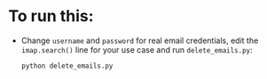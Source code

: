 # To run this:
- Change `username` and `password` for real email credentials, edit the `imap.search()` line for your use case and run `delete_emails.py`:
    ```
    python delete_emails.py
    ```